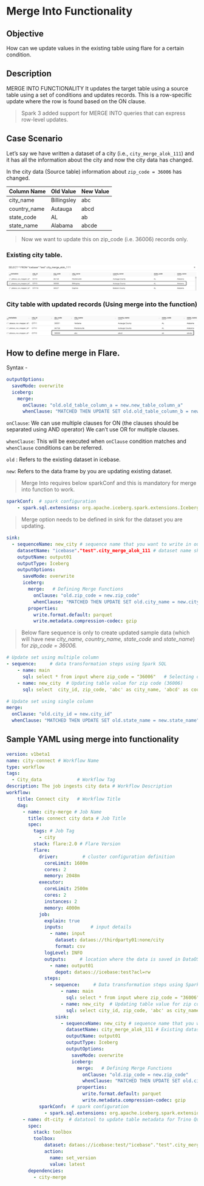 # Merge Into Functionality

## Objective

How can we update values in the existing table using flare for a certain condition.

## Description

MERGE INTO FUNCTIONALITY
It updates the target table using a source table using a set of conditions and updates records. This is a row-specific update where the row is found based on the ON clause.

> Spark 3 added support for MERGE INTO queries that can express row-level updates.
> 

## Case Scenario

Let’s say we have written a dataset of a city (i.e., `city_merge_alok_111`) and it has all the information about the city and now the city data has changed.

In the city data (Source table) information about  `zip_code = 36006` has changed.

<center>

| Column Name | Old Value | New Value |
| --- | --- | --- |
| city_name | Billingsley | abc |
| country_name | Autauga | abcd |
| state_code | AL | ab |
| state_name | Alabama | abcde |

</center>

> Now we want to update this on zip_code (i.e. 36006) records only.
> 

### Existing city table.
 
<center>

![Picture](./Screen_Shot_2022-06-02_at_1.08.49_AM.png)

</center>


### City table with updated records (Using merge into the function)
 
<center>

![Picture](./Screen_Shot_2022-06-02_at_1.21.52_AM.png)

</center>


## How to define merge in Flare.

Syntax - 

```yaml
outputOptions:
  saveMode: overwrite
  iceberg:
    merge:
      onClause: "old.old_table_column_a = new.new_table_column_a"
      whenClause: "MATCHED THEN UPDATE SET old.old_table_column_b = new.old_table_column_b"
```

`onClause`: We can use multiple clauses for ON (the clauses should be separated using AND operator) We can’t use OR for multiple clauses.

`whenClause`:  This will be executed when `onClause` condition matches and `whenClause` conditions can be referred.

`old` : Refers to the existing dataset in icebase.

`new`: Refers to the data frame by you are updating existing dataset.

> Merge Into requires below sparkConf and this is mandatory for merge into function to work.
> 

```yaml
sparkConf:  # spark configuration 
    - spark.sql.extensions: org.apache.iceberg.spark.extensions.IcebergSparkSessionExtensions  # mandatory for merge into
```

> Merge option needs to be defined in sink for the dataset you are updating.
> 

```yaml
sink:
  - sequenceName: new_city # sequence name that you want to write in output location 
    datasetName: "icebase"."test".city_merge_alok_111 # dataset name shown in workbench 
    outputName: output01 
    outputType: Iceberg 
    outputOptions: 
      saveMode: overwrite 
      iceberg: 
        merge:   # Defining Merge Functions 
          onClause: "old.zip_code = new.zip_code"    
          whenClause: "MATCHED THEN UPDATE SET old.city_name = new.city_name,old.county_name = new.county_name,old.state_code = new.state_code,old.state_name = new.state_name" 
        properties: 
          write.format.default: parquet 
          write.metadata.compression-codec: gzip
```

> Below flare sequence is only to create updated sample data (which will have new *city_name, country_name, state_code* and *state_name*) for *zip_code = 36006.*
> 

```yaml
# Update set using multiple column
- sequence:     # data transformation steps using Spark SQL 
    - name: main 
      sql: select * from input where zip_code = "36006"   # Selecting only zip code (36006) 
    - name: new_city  # Updating table value for zip code (36006)  
      sql: select  city_id, zip_code, 'abc' as city_name, 'abcd' as county_name, 'ab' as state_code , 'abcde' as state_name from main
```

```yaml
# Update set using single column
merge:
  onClause: "old.city_id = new.city_id"
  whenClause: "MATCHED THEN UPDATE SET old.state_name = new.state_name"
```

## Sample YAML using merge into functionality

```yaml
version: v1beta1 
name: city-connect # Workflow Name 
type: workflow  
tags: 
  - City_data             # Workflow Tag 
description: The job ingests city data # Workflow Description 
workflow: 
    title: Connect city   # Workflow Title 
    dag: 
      - name: city-merge # Job Name 
        title: connect city data # Job Title  
        spec:  
          tags: # Job Tag 
            - city 
          stack: flare:2.0 # Flare Version
          flare: 
            driver:         # cluster configuration definition 
              coreLimit: 1600m 
              cores: 2 
              memory: 2048m 
            executor: 
              coreLimit: 2500m 
              cores: 2 
              instances: 2 
              memory: 4000m 
            job: 
              explain: true 
              inputs:          # input details 
                - name: input 
                  dataset: dataos://thirdparty01:none/city 
                  format: csv 
              logLevel: INFO 
              outputs:     # location where the data is saved in DataOS: in the form dataos://catalog:schema 
                - name: output01 
                  depot: dataos://icebase:test?acl=rw 
              steps: 
                - sequence:     # Data transformation steps using Spark SQL 
                    - name: main 
                      sql: select * from input where zip_code = "36006"   # Selecting only zip code (36006) 
                    - name: new_city  # Updating table value for zip code (36006)  
                      sql: select city_id, zip_code, 'abc' as city_name, 'abcd' as county_name, 'ab' as state_code , 'abcde' as state_name from main 
                  sink: 
                    - sequenceName: new_city # sequence name that you want to write in output location 
                      datasetName: city_merge_alok_111 # Existing dataset 
                      outputName: output01 
                      outputType: Iceberg 
                      outputOptions: 
                        saveMode: overwrite 
                        iceberg: 
                          merge:   # Defining Merge Functions 
                            onClause: "old.zip_code = new.zip_code"    
                            whenClause: "MATCHED THEN UPDATE SET old.city_name = new.city_name,old.county_name = new.county_name,old.state_code = new.state_code,old.state_name = new.state_name" 
                          properties: 
                            write.format.default: parquet 
                            write.metadata.compression-codec: gzip             
            sparkConf:  # spark configuration 
              - spark.sql.extensions: org.apache.iceberg.spark.extensions.IcebergSparkSessionExtensions  # mandatory for merge into function to work 
      - name: dt-city  # datatool to update table metadata for Trino Query Engine 
        spec: 
          stack: toolbox 
          toolbox: 
              dataset: dataos://icebase:test/"icebase"."test".city_merge_alok_111?acl=rw 
              action: 
                name: set_version 
                value: latest   
        dependencies:  
          - city-merge
```